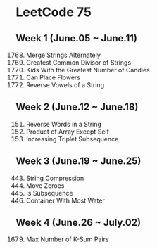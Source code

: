 # LeetCode 75

## Week 1 (June.05 ~ June.11)
1768. Merge Strings Alternately
1071. Greatest Common Divisor of Strings
1431. Kids With the Greatest Number of Candies
605. Can Place Flowers
345. Reverse Vowels of a String

## Week 2 (June.12 ~ June.18)
151. Reverse Words in a String
238. Product of Array Except Self
334. Increasing Triplet Subsequence

## Week 3 (June.19 ~ June.25)
443. String Compression
283. Move Zeroes
392. Is Subsequence
11. Container With Most Water

## Week 4 (June.26 ~ July.02)
1679. Max Number of K-Sum Pairs